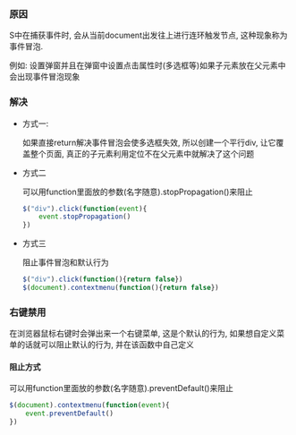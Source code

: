 ### 原因

S中在捕获事件时, 会从当前document出发往上进行连环触发节点, 这种现象称为事件冒泡.

例如: 设置弹窗并且在弹窗中设置点击属性时(多选框等)如果子元素放在父元素中会出现事件冒泡现象

### 解决

* 方式一:

  如果直接return解决事件冒泡会使多选框失效,  所以创建一个平行div, 让它覆盖整个页面, 真正的子元素利用定位不在父元素中就解决了这个问题

* 方式二

  可以用function里面放的参数(名字随意).stopPropagation()来阻止

  ```js
  $("div").click(function(event){
      event.stopPropagation()
  })
  ```

* 方式三

  阻止事件冒泡和默认行为

  ```js
  $("div").click(function(){return false})
  $(document).contextmenu(function(){return false})
  ```

### 右键禁用

在浏览器鼠标右键时会弹出来一个右键菜单, 这是个默认的行为, 如果想自定义菜单的话就可以阻止默认的行为, 并在该函数中自己定义

#### 阻止方式

可以用function里面放的参数(名字随意).preventDefault()来阻止

```js
$(document).contextmenu(function(event){
    event.preventDefault()
})
```



